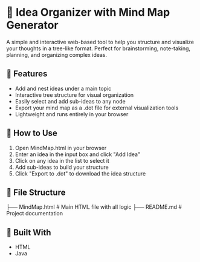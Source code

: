 # 🧠 Idea Organizer with Mind Map Generator

A simple and interactive web-based tool to help you structure and visualize your thoughts in a tree-like format. Perfect for brainstorming, note-taking, planning, and organizing complex ideas.

## 🔧 Features

- Add and nest ideas under a main topic
- Interactive tree structure for visual organization
- Easily select and add sub-ideas to any node
- Export your mind map as a .dot file for external visualization tools
- Lightweight and runs entirely in your browser

## 🚀 How to Use

1. Open MindMap.html in your browser
2. Enter an idea in the input box and click "Add Idea"
3. Click on any idea in the list to select it
4. Add sub-ideas to build your structure
5. Click "Export to .dot" to download the idea structure

## 📂 File Structure

├── MindMap.html         # Main HTML file with all logic
├── README.md            # Project documentation

## 🧱 Built With

- HTML
- Java
